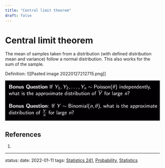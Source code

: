```yaml
---
title: "Central limit theorem"
draft: false
---
```

# Central limit theorem
The mean of samples taken from a distribution (with defined distribution mean and variance) follow a normal distribution. This also works for the sum of the sample. 

Definition:
![[Pasted image 20220127212715.png]]

![](Pasted%20image%2020220111142227.png)
## References
1. 

---
status:
date: 2022-01-11
tags: [Statistics 241](Statistics%20241.md), [Probability](Probability), [Statistics](Statistics)
